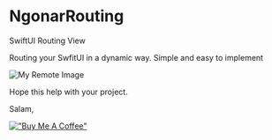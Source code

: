 # NgonarRouting
SwiftUI Routing View

Routing your SwfitUI in a dynamic way.
Simple and easy to implement

![My Remote Image](https://miro.medium.com/v2/resize:fit:1350/1*v_8u6fwXpJvE6_0RpkpsEw.gif)

Hope this help with your project.

Salam,

[!["Buy Me A Coffee"](https://www.buymeacoffee.com/assets/img/custom_images/orange_img.png)](https://www.buymeacoffee.com/ngonar)
